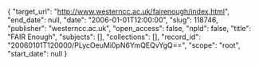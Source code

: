 {
  "target_url": "http://www.westerncc.ac.uk/fairenough/index.html", 
  "end_date": null, 
  "date": "2006-01-01T12:00:00", 
  "slug": 118746, 
  "publisher": "westerncc.ac.uk", 
  "open_access": false, 
  "npld": false, 
  "title": "FAIR Enough", 
  "subjects": [], 
  "collections": [], 
  "record_id": "20060101T120000/PLycOeuMi0pN6YmQEQvYgQ==", 
  "scope": "root", 
  "start_date": null
}

